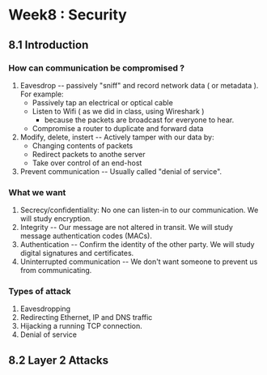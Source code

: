 
# Week8 : Security

## 8.1 Introduction

### How can communication be compromised ?

1. Eavesdrop -- passively "sniff" and record network data ( or metadata ). For example:
    - Passively tap an electrical or optical cable
    - Listen to Wifi ( as we did in class, using Wireshark )
        - because the packets are broadcast for everyone to hear.
    - Compromise a router to duplicate and forward data
2. Modify, delete, instert -- Actively tamper with our data by:
    - Changing contents of packets
    - Redirect packets to anothe server
    - Take over control of an end-host
3. Prevent communication -- Usually called "denial of service".

### What we want 

1. Secrecy/confidentiality: No one can listen-in to our communication. We will study encryption.
2. Integrity -- Our message are not altered in transit. We will study message authentication codes (MACs).
3. Authentication -- Confirm the identity of the other party. We will study digital signatures and certificates.
4. Uninterrupted communication -- We don't want someone to prevent us from communicating. 


### Types of attack 

1. Eavesdropping
2. Redirecting Ethernet, IP and DNS traffic
3. Hijacking a running TCP connection.
4. Denial of service

## 8.2 Layer 2 Attacks











